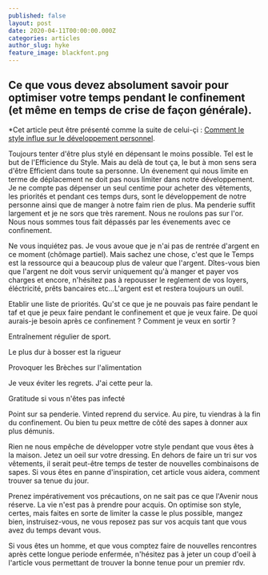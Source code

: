 ```yaml
---
published: false
layout: post
date: 2020-04-11T00:00:00.000Z
categories: articles
author_slug: hyke
feature_image: blackfont.png
---
```

## Ce que vous devez absolument savoir pour optimiser votre temps pendant le confinement (et même en temps de crise de façon générale).

*Cet article peut être présenté comme la suite de celui-çi : [Comment le style influe sur le développement personnel](http://www.crevardstyle.com/Comment-le-style-influe-sur-le-d%C3%A9veloppement-personnel).

Toujours tenter d'être plus stylé en dépensant le moins possible. Tel est le but de l'Efficience du Style. Mais au delà de tout ça, le but à mon sens sera d'être Efficient dans toute sa personne. Un évenement qui nous limite en terme de déplacement ne doit pas nous limiter dans notre développement. Je ne compte pas dépenser un seul centime pour acheter des vêtements, les priorités et pendant ces temps durs, sont le développement de notre personne ainsi que de manger à notre faim rien de plus. Ma penderie suffit largement et je ne sors que très rarement. Nous ne roulons pas sur l'or. Nous nous sommes tous fait dépassés par les évenements avec ce confinement.

Ne vous inquiétez pas. Je vous avoue que je n'ai pas de rentrée d'argent en ce moment (chômage partiel). Mais sachez une chose, c'est que le Temps est la ressource qui a beaucoup plus de valeur que l'argent. Dîtes-vous bien que l'argent ne doit vous servir uniquement qu'à manger et payer vos charges et encore, n'hésitez pas à repousser le reglement de vos loyers, éléctricité, prêts bancaires etc...L'argent est et restera toujours un outil.

Etablir une liste de priorités. Qu'st ce que je ne pouvais pas faire pendant le taf et que je peux faire pendant le confinement et que je veux faire. De quoi aurais-je besoin après ce confinement ? Comment je veux en sortir ?

Entraînement régulier de sport.

Le plus dur à bosser est la rigueur

Provoquer les Brèches sur l'alimentation

Je veux éviter les regrets. J'ai cette peur la.

Gratitude si vous n'êtes pas infecté

Point sur sa penderie. Vinted reprend du service. Au pire, tu viendras à la fin du confinement. Ou bien tu peux mettre de côté des sapes à donner aux plus démunis.

Rien ne nous empêche de développer votre style pendant que vous êtes à la maison. Jetez un oeil sur votre dressing. En dehors de faire un tri sur vos vêtements, il serait peut-être temps de tester de nouvelles combinaisons de sapes. Si vous êtes en panne d'inspiration, cet article vous aidera, comment trouver sa tenue du jour.

Prenez impérativement vos précautions, on ne sait pas ce que l'Avenir nous réserve. La vie n'est pas à prendre pour acquis. On optimise son style, certes, mais faites en sorte de limiter la casse le plus possible, mangez bien, instruisez-vous, ne vous reposez pas sur vos acquis tant que vous avez du temps devant vous.

Si vous êtes un homme, et que vous comptez faire de nouvelles rencontres après cette longue periode enfermée, n'hésitez pas à jeter un coup d'oeil à l'article vous permettant de trouver la bonne tenue pour un premier rdv.


